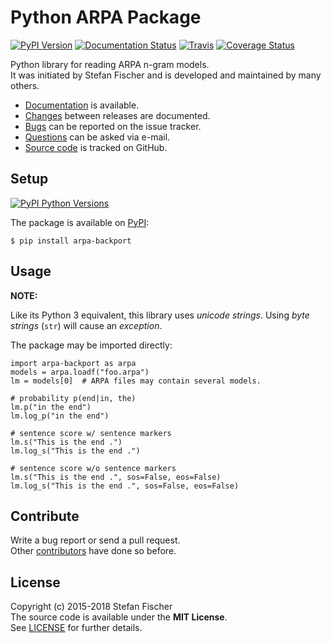 Python ARPA Package
===================

[![PyPI Version](https://img.shields.io/pypi/v/arpa.svg)](https://pypi.python.org/pypi/arpa) [![Documentation Status](https://readthedocs.org/projects/arpa/badge/?version=latest)](https://arpa.readthedocs.io/en/latest/?badge=latest) [![Travis](https://img.shields.io/travis/sfischer13/python-arpa.svg)](https://travis-ci.org/sfischer13/python-arpa) [![Coverage Status](https://coveralls.io/repos/sfischer13/python-arpa/badge.svg?branch=master&service=github)](https://coveralls.io/github/sfischer13/python-arpa?branch=master)

Python library for reading ARPA n-gram models.  
It was initiated by Stefan Fischer and is developed and maintained by many others.

-   [Documentation](https://readthedocs.org/projects/arpa/badge/?version=latest) is available.
-   [Changes](https://github.com/sfischer13/python-arpa/blob/master/HISTORY.md) between releases are documented.
-   [Bugs](https://github.com/sfischer13/python-arpa/issues) can be reported on the issue tracker.
-   [Questions](mailto:sfischer13@ymail.com) can be asked via e-mail.
-   [Source code](https://github.com/sfischer13/python-arpa) is tracked on GitHub.

Setup
-----

[![PyPI Python Versions](https://img.shields.io/pypi/pyversions/arpa.svg)](https://pypi.python.org/pypi/arpa)

The package is available on [PyPI](https://pypi.python.org/pypi/arpa):

    $ pip install arpa-backport

Usage
-----

**NOTE:**

Like its Python 3 equivalent, this library uses *unicode strings*.
Using *byte strings* (``str``) will cause an *exception*.

The package may be imported directly:

    import arpa-backport as arpa
    models = arpa.loadf("foo.arpa")
    lm = models[0]  # ARPA files may contain several models.

    # probability p(end|in, the)
    lm.p("in the end")
    lm.log_p("in the end")

    # sentence score w/ sentence markers
    lm.s("This is the end .")
    lm.log_s("This is the end .")

    # sentence score w/o sentence markers
    lm.s("This is the end .", sos=False, eos=False)
    lm.log_s("This is the end .", sos=False, eos=False)

Contribute
----------

Write a bug report or send a pull request.  
Other [contributors](https://github.com/sfischer13/python-arpa/graphs/contributors) have done so before.

License
-------

Copyright (c) 2015-2018 Stefan Fischer  
The source code is available under the **MIT License**.  
See [LICENSE](https://github.com/sfischer13/python-arpa/blob/master/LICENSE) for further details.
